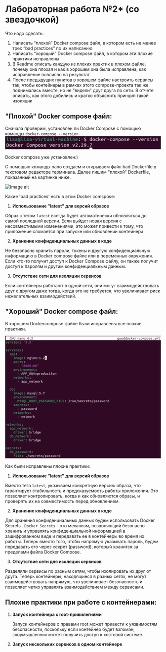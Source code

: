 # Лабораторная работа №2* (со звездочкой)
Что надо сделать:
1. Написать “плохой” Docker compose файл, в котором есть не менее трех “bad practices” по их написанию
2. Написать “хороший” Docker compose файл, в котором эти плохие практики исправлены
3. В Readme описать каждую из плохих практик в плохом файле, почему она плохая и как в хорошем она была исправлена, как исправление повлияло на результат
4. После предыдущих пунктов в хорошем файле настроить сервисы так, чтобы контейнеры в рамках этого compose-проекта так же поднимались вместе, но не "видели" друг друга по сети. В отчете описать, как этого добились и кратко объяснить принцип такой изоляции



## "Плохой" Docker compose файл:
Сначала проверим, установлен ли Docker Compose с помощью команды `docker-compose --version`.
![Image alt](https://github.com/lisalaktionova/itmo_devops-clouds/blob/main/DevOps/Laba_2*/check%20docker%20compose.png)

Docker compose уже установлен:)

С помощью команды nano создаем и открываем файл bad Dockerfile в текстовом редакторе терминала. Далее пишим "плохой" Dockerfile, показанный на картинке ниже.

![Image alt]()

Какие 'bad practices' есть в этом Docker comspose:
1. **Использование "latest" для версий образов**

Образ с тегом `latest` всегда будет автоматически обновляться до самой последней версии. Если выйдет новая версия с несовместимыми изменениями, это может привести к тому, что приложение сломается при запуске или обновлении контейнера.

2. **Хранение конфиденциальных данных в коде**

Не безопасно хранить пароли, токены и другую конфиденциальную информацию в Docker compose файле или в переменных окружения. Если кто-то получит доступ к Docker Compose файлу, он также получит доступ к паролям и другим конфиденциальным данным.

3. **Отсутствие сети для изоляции сервисов**

Если контейнеры работают в одной сети, они могут взаимодействовать друг с другом даже тогда, когда это не требуется, что увеличивает риск нежелательных взаимодействий.

  
## "Хороший" Docker compose файл:
В хорошем Dockercompose файле были исправлены все плохие практики.

![Image alt](https://github.com/lisalaktionova/itmo_devops-clouds/blob/main/DevOps/Laba_2*/good.png)

Как были исправлены плохие практики:

1. **Использование "latest" для версий образов**

Вместо тега `latest`, указываем конкретную версию образа,  что гарантирует стабильность и предсказуемость работы приложения. Это позволяет контролировать, когда и как обновляются образы, и проверять их на совместимость перед обновлением.

2. **Хранение конфиденциальных данных в коде**

Для хранения конфиденциальных данных будем использовать Docker Secrets . `Docker Secrets` - это механизм, позволяющий безопасно хранить и управлять конфиденциальной информацией в зашифрованном виде и передавать ее в контейнеры во время их работы. Теперь вместо того, чтобы напрямую указывать пароль, будем передавать его через секрет (password), который хранится за пределами файла Docker Compose.

3. **Отсутствие сети для изоляции сервисов**

Разделяли сервисы по разным сетям, чтобы изолировать их друг от друга. Теперь контейнеры, находящиеся в разных сетях, не могут взаимодействовать напрямую, что увеличивает безопасность и позволяет четко управлять взаимодействием между сервисами. 
     

## Плохие практики при работе с контейнерами:

1. **Запуск контейнера с root-привилегиями**

     Запуск контейнеров с правами root может привести к уязвимостям безопасности, поскольку если контейнер будет взломан, злоумышленник может получить доступ к хостовой системе.

2. **Запуск нескольких сервисов в одном контейнере**
   
